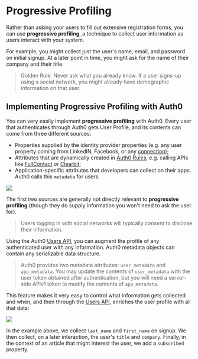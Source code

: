 # Progressive Profiling

Rather than asking your users to fill out extensive registration forms, you can use **progressive profiling**, a technique to collect user information as users interact with your system.

For example, you might collect just the user's name, email, and password on initial signup. At a later point in time, you might ask for the name of their company and their title.

> Golden Rule: Never ask what you already know. If a user signs-up using a social network, you might already have demographic information on that user.

## Implementing Progressive Profiling with Auth0

You can very easily implement **progressive profiling** with Auth0. Every user that authenticates through Auth0 gets User Profile, and its contents can come from three different sources:

* Properties supplied by the identity provider properties (e.g. any user property coming from LinkedIN, Facebook, or any [connection](/identityproviders));
* Attributes that are dynamically created in [Auth0 Rules](/rules), e.g. calling APIs like [FullContact](https://www.fullcontact.com/) or [Clearbit](https://clearbit.com/);
* Application-specific attributes that developers can collect on their apps. Auth0 calls this `metadata` for users.

![](/media/articles/user-profile/progressive-profiling.png)

The first two sources are generally not directly relevant to **progressive profiling** (though they do supply information you won't need to ask the user for).

> Users logging in with social networks will typically _consent_ to disclose their information.

Using the Auth0 [Users API](https://auth0.com/docs/api/v2#!/Users/patch_users_by_id), you can augment the profile of any authenticated user with any information. Auth0 metadata objects can contain any serializable data structure.

> Auth0 provides two metadata attributes: `user_metadata` and `app_metadata`. You may update the contents of `user_metadata` with the user token obtained after authentication, but you will need a server-side APIv1 token to modify the contents of `app_metadata`.

This feature makes it very easy to control what information gets collected and when, and then through the [Users API](https://auth0.com/docs/api/v2#!/Users/patch_users_by_id), enriches the user profile with all that data:

![](/media/articles/user-profile/progressive-profiling-example.png)

In the example above, we collect `last_name` and `first_name` on signup. We then collect, on a later interaction, the user's `title` and `company`. Finally, in the context of an article that might interest the user, we add a `subscribed` property.
